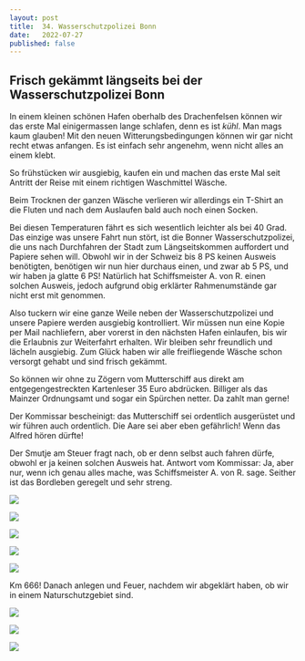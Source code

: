 ```yaml
---
layout: post
title:  34. Wasserschutzpolizei Bonn
date:   2022-07-27
published: false
---
```


##  Frisch gekämmt längseits bei der Wasserschutzpolizei Bonn ##

In einem kleinen schönen Hafen oberhalb des Drachenfelsen können wir das erste Mal einigermassen lange schlafen, denn es ist _kühl_. Man mags kaum glauben! Mit den neuen Witterungsbedingungen können wir gar nicht recht etwas anfangen. Es ist einfach sehr angenehm, wenn nicht alles an einem klebt.

So frühstücken wir ausgiebig, kaufen ein und machen das erste Mal seit Antritt der Reise mit einem richtigen Waschmittel Wäsche.

Beim Trocknen der ganzen Wäsche verlieren wir allerdings ein T-Shirt an die Fluten und nach dem Auslaufen bald auch noch einen Socken.

Bei diesen Temperaturen fährt es sich wesentlich leichter als bei 40 Grad. Das einzige was unsere Fahrt nun stört, ist die Bonner Wasserschutzpolizei, die uns nach Durchfahren der Stadt zum Längseitskommen auffordert und Papiere sehen will. Obwohl wir in der Schweiz bis 8 PS keinen Ausweis benötigten, benötigen wir nun hier durchaus einen, und zwar ab 5 PS, und wir haben ja glatte 6 PS! Natürlich hat Schiffsmeister A. von R. einen solchen Ausweis, jedoch aufgrund obig erklärter Rahmenumstände gar nicht erst mit genommen.

Also tuckern wir eine ganze Weile neben der Wasserschutzpolizei und unsere Papiere werden ausgiebig kontrolliert. Wir müssen nun eine Kopie per Mail nachliefern, aber vorerst in den nächsten Hafen einlaufen, bis wir die Erlaubnis zur Weiterfahrt erhalten. Wir bleiben sehr freundlich und lächeln ausgiebig. Zum Glück haben wir alle freifliegende Wäsche schon versorgt gehabt und sind frisch gekämmt.

So können wir ohne zu Zögern vom Mutterschiff aus direkt am entgegengestreckten Kartenleser 35 Euro abdrücken. Billiger als das Mainzer Ordnungsamt und sogar ein Spürchen netter. Da zahlt man gerne!

Der Kommissar bescheinigt: das Mutterschiff sei ordentlich ausgerüstet und wir führen auch ordentlich. Die Aare sei aber eben gefährlich! Wenn das Alfred hören dürfte!

Der Smutje am Steuer fragt nach, ob er denn selbst auch fahren dürfe, obwohl er ja keinen solchen Ausweis hat. Antwort vom Kommissar: Ja, aber nur, wenn ich genau alles mache, was Schiffsmeister A. von R. sage. Seither ist das Bordleben geregelt und sehr streng.

![](/img/20220727__ms_res_km673_0.jpg)

![](/img/20220727__ms_res_km673_1.jpg)

![](/img/20220727__ms_res_km673_2.jpg)

![](/img/20220727__ms_res_km673_3.jpg)

![](/img/20220727__ms_res_km673_4.jpg)

Km 666! Danach anlegen und Feuer, nachdem wir abgeklärt haben, ob wir in einem Naturschutzgebiet sind.

![](/img/20220727__ms_res_km673_5.jpg)

![](/img/20220727__ms_res_km673_6.jpg)

![](/img/20220727__ms_res_km673_7.jpg)
